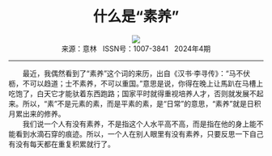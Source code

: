 # <center>什么是“素养”</center> 

<div align=center><img src="https://raw.githubusercontent.com/leaguecn/magazines/main/img_authors/%d7%f7%d5%df%a3%ba%c2%de%d5%f1%d3%ee.jpg"></div> 

<center>来源：意林   ISSN号：1007-3841   2024年4期</center> 


* * *


　　最近，我偶然看到了“素养”这个词的来历，出自《汉书·李寻传》：“马不伏枥，不可以趋道；士不素养，不可以重国。”意思是说，你得在晚上让馬趴在马槽上吃饱了，白天它才能驮着东西跑路；国家平时就得重视培养人才，否则就发展不起来。所以，“素”不是元素的素，而是平素的素，是“日常”的意思，“素养”就是日积月累出来的修养。  
　　我们说一个人有没有素养，不是指这个人水平高不高，而是指在他的身上能不能看到水滴石穿的痕迹。所以，一个人在别人眼里有没有素养，只要反思一下自己有没有每天都在重复积累就行了。